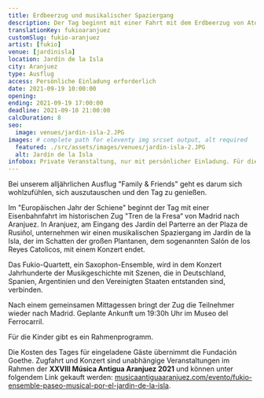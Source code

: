 ```yaml
---
title: Erdbeerzug und musikalischer Spaziergang
description: Der Tag beginnt mit einer Fahrt mit dem Erdbeerzug von Atocha nach Aranjuez. Das FUKIO-Saxophonquartett begleitet uns.
translationKey: fukioaranjuez
customSlug: fukio-aranjuez
artist: [fukio]
venue: [jardinisla]
location: Jardín de la Isla
city: Aranjuez
type: Ausflug
access: Persönliche Einladung erforderlich
date: 2021-09-19 10:00:00
opening:
ending: 2021-09-19 17:00:00
deadline: 2021-09-10 21:00:00
calcDuration: 8
seo:
  image: venues/jardin-isla-2.JPG
images: # complete path for eleventy img srcset output, alt required
  featured: ./src/assets/images/venues/jardin-isla-2.JPG
  alt: Jardín de la Isla
infobox: Private Veranstaltung, nur mit persönlicher Einladung. Für die Reise mit dem Zug sowie das Konzert können unabhängig davon Eintrittskarten erstanden werden.
---
```


Bei unserem alljährlichen Ausflug "Family & Friends" geht es darum sich wohlzufühlen, sich auszutauschen und den Tag zu genießen.

Im "Europäischen Jahr der Schiene" beginnt der Tag mit einer Eisenbahnfahrt im historischen Zug "Tren de la Fresa“ von Madrid nach Aranjuez. In Aranjuez, am Eingang des Jardín del Parterre an der Plaza de Rusiñol, unternehmen wir einen musikalischen Spaziergang im Jardín de la Isla, der im Schatten der großen Plantanen, dem sogenannten Salón de los Reyes Catolicos, mit einem Konzert endet.

Das Fukio-Quartett, ein Saxophon-Ensemble, wird in dem Konzert Jahrhunderte der Musikgeschichte mit Szenen, die in Deutschland, Spanien, Argentinien und den Vereinigten Staaten entstanden sind, verbinden.

Nach einem gemeinsamen Mittagessen bringt der Zug die Teilnehmer wieder nach Madrid. Geplante Ankunft um 19:30h Uhr im Museo del Ferrocarril.

Für die Kinder gibt es ein Rahmenprogramm.

Die Kosten des Tages für eingeladene Gäste übernimmt die Fundación Goethe.
Zugfahrt und Konzert sind unabhängige Veranstaltungen im Rahmen der **XXVIII Música Antigua Aranjuez 2021** und können unter folgendem Link gekauft werden: <a href="http://musicaantiguaaranjuez.com/evento/fukio-ensemble-paseo-musical-por-el-jardin-de-la-isla/" target="_blank" rel="noreferrer"> musicaantiguaaranjuez.com/evento/fukio-ensemble-paseo-musical-por-el-jardin-de-la-isla</a>.
